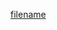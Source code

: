 [filename](https://raw.githubusercontent.com/Vonage/vivid-3/main/src/components/badge/README.md ':include')

<script type="module" src="../../src/components/badge/badge.ts"></script>
